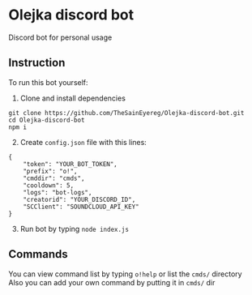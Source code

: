 # Olejka discord bot
 Discord bot for personal usage

## Instruction
To run this bot yourself:

1. Clone and install dependencies
```
git clone https://github.com/TheSainEyereg/Olejka-discord-bot.git
cd Olejka-discord-bot
npm i
```
2. Create `config.json` file with this lines: 
```
{
    "token": "YOUR_BOT_TOKEN",
    "prefix": "o!",
    "cmddir": "cmds",
    "cooldown": 5,
    "logs": "bot-logs",
    "creatorid": "YOUR_DISCORD_ID",
    "SCClient": "SOUNDCLOUD_API_KEY"
}
```
3. Run bot by typing `node index.js`

## Commands
You can view command list by typing `o!help` or list the `cmds/` directory  
Also you can add your own command by putting it in `cmds/` dir
